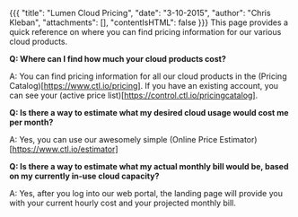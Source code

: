 {{{ "title": "Lumen Cloud Pricing", "date": "3-10-2015", "author": "Chris Kleban", "attachments": [], "contentIsHTML": false }}}
This page provides a quick reference on where you can find pricing information for our various cloud products.

**Q: Where can I find how much your cloud products cost?**

A: You can find pricing information for all our cloud products in the (Pricing Catalog)[https://www.ctl.io/pricing]. If you have an existing account, you can see your (active price list)[https://control.ctl.io/pricingcatalog].

**Q: Is there a way to estimate what my desired cloud usage would cost me per month?**

A: Yes, you can use our awesomely simple (Online Price Estimator)[https://www.ctl.io/estimator]

**Q: Is there a way to estimate what my actual monthly bill would be, based on my currently in-use cloud capacity?**

A: Yes, after you log into our web portal, the landing page will provide you with your current hourly cost and your projected monthly bill.

